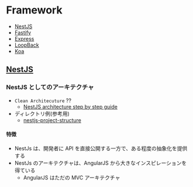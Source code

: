 # Framework

- [NestJS](https://nestjs.com/)
- [Fastify](https://fastify.dev/)
- [Express](https://expressjs.com/ja/)
- [LoopBack](https://loopback.io/)
- [Koa](https://koajs.com/)

## [NestJS](https://nestjs.com/)

### NestJS としてのアーキテクチャ

- `Clean Architecuture` ??
  - [NestJS architecture step by step guide](https://kodaschool.com/blog/the-architecture-of-nestjs)
- ディレクトリ例(参考用)
  - [nestjs-project-structure](https://github.com/CatsMiaow/nestjs-project-structure)

#### 特徴

- NestJs は、開発者に API を直接公開する一方で、ある程度の抽象化を提供する
- NestJs のアーキテクチャは、AngularJS から大きなインスピレーションを得ている
  - AngularJS はただの MVC アーキテクチャ
